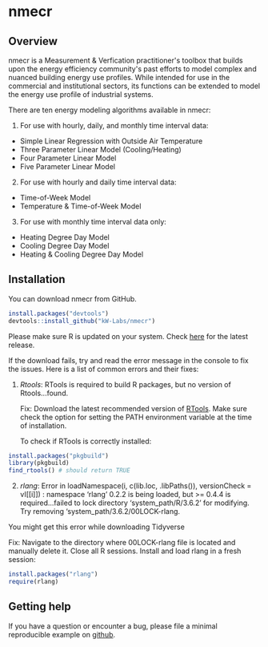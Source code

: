# nmecr

## Overview

nmecr is a Measurement & Verfication practitioner's toolbox that builds upon the energy efficiency community's past efforts to model complex and nuanced building energy use profiles. While intended for use in the commercial and institutional sectors, its functions can be extended to model the energy use profile of industrial systems.

There are ten energy modeling algorithms available in nmecr:

1. For use with hourly, daily, and monthly time interval data:
  - Simple Linear Regression with Outside Air Temperature
  - Three Parameter Linear Model (Cooling/Heating) 
  - Four Parameter Linear Model
  - Five Parameter Linear Model
  
2. For use with hourly and daily time interval data:
  - Time-of-Week Model
  - Temperature & Time-of-Week Model
  
3. For use with monthly time interval data only:
  - Heating Degree Day Model
  - Cooling Degree Day Model
  - Heating & Cooling Degree Day Model

## Installation

You can download nmecr from GitHub.

``` r
install.packages("devtools")
devtools::install_github("kW-Labs/nmecr")
```
Please make sure R is updated on your system. Check [here](https://www.r-project.org/) for the latest release.

If the download fails, try and read the error message in the console to fix the issues. Here is a list of common errors and their fixes:

1. *Rtools*: RTools is required to build R packages, but no version of Rtools...found. 
	
	Fix: Download the latest recommended version of [RTools](https://cran.r-project.org/bin/windows/Rtools/). Make sure check the option for setting the PATH environment variable at the time of installation.
	
	To check if RTools is correctly installed:	
``` r
install.packages("pkgbuild")
library(pkgbuild)
find_rtools() # should return TRUE
```
	
2. *rlang*: Error in loadNamespace(i, c(lib.loc, .libPaths()), versionCheck = vI[[i]]) : 
  namespace ‘rlang’ 0.2.2 is being loaded, but >= 0.4.4 is required...failed to lock directory ‘system_path/R/3.6.2’ for modifying. Try removing ‘system_path/3.6.2/00LOCK-rlang.
  
  You might get this error while downloading Tidyverse
	
  Fix: Navigate to the directory where 00LOCK-rlang file is located and manually delete it. Close all R sessions.
  	Install and load rlang in a fresh session:
	
``` r
install.packages("rlang")
require(rlang)
```



## Getting help

If you have a question or encounter a bug, please file a minimal reproducible example on [github](https://github.com/kW-Labs/nmecr/issues). 

